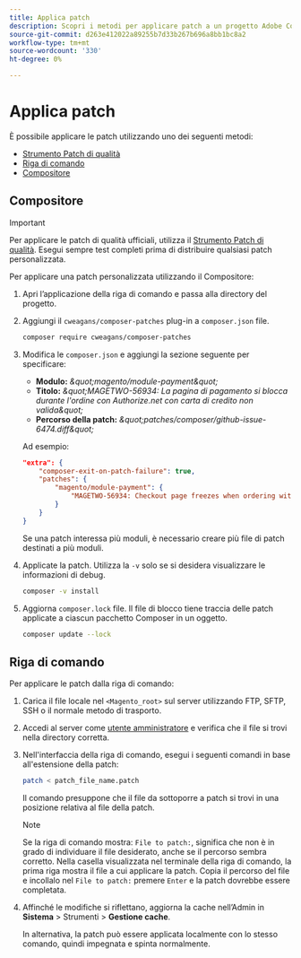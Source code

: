```yaml
---
title: Applica patch
description: Scopri i metodi per applicare patch a un progetto Adobe Commerce o Magenti Open Source.
source-git-commit: d263e412022a89255b7d33b267b696a8bb1bc8a2
workflow-type: tm+mt
source-wordcount: '330'
ht-degree: 0%

---
```



# Applica patch

È possibile applicare le patch utilizzando uno dei seguenti metodi:

- [Strumento Patch di qualità](https://devdocs.magento.com/quality-patches/tool.html)
- [Riga di comando](../patches/apply.md#command-line)
- [Compositore](../patches/apply.md#composer)

## Compositore

>[!IMPORTANT]
>
>Per applicare le patch di qualità ufficiali, utilizza il [Strumento Patch di qualità](https://devdocs.magento.com/quality-patches/tool.html). Esegui sempre test completi prima di distribuire qualsiasi patch personalizzata.

Per applicare una patch personalizzata utilizzando il Compositore:

1. Apri l’applicazione della riga di comando e passa alla directory del progetto.
1. Aggiungi il `cweagans/composer-patches` plug-in a `composer.json` file.

   ```bash
   composer require cweagans/composer-patches
   ```

1. Modifica le `composer.json` e aggiungi la sezione seguente per specificare:
   - **Modulo:** *\&quot;magento/module-payment\&quot;*
   - **Titolo:** *\&quot;MAGETWO-56934: La pagina di pagamento si blocca durante l&#39;ordine con Authorize.net con carta di credito non valida\&quot;*
   - **Percorso della patch:** *\&quot;patches/composer/github-issue-6474.diff\&quot;*

   Ad esempio:

   ```json
   "extra": {
       "composer-exit-on-patch-failure": true,
       "patches": {
           "magento/module-payment": {
               "MAGETWO-56934: Checkout page freezes when ordering with Authorize.net with invalid credit card": "patches/composer/github-issue-6474.diff"
           }
       }
   }
   ```

   Se una patch interessa più moduli, è necessario creare più file di patch destinati a più moduli.

1. Applicate la patch. Utilizza la `-v` solo se si desidera visualizzare le informazioni di debug.

   ```bash
   composer -v install
   ```

1. Aggiorna `composer.lock` file. Il file di blocco tiene traccia delle patch applicate a ciascun pacchetto Composer in un oggetto.

   ```bash
   composer update --lock
   ```

## Riga di comando

Per applicare le patch dalla riga di comando:

1. Carica il file locale nel `<Magento_root>` sul server utilizzando FTP, SFTP, SSH o il normale metodo di trasporto.
1. Accedi al server come [utente amministratore](../../configuration/cli/config-cli.md#prerequisites) e verifica che il file si trovi nella directory corretta.
1. Nell&#39;interfaccia della riga di comando, esegui i seguenti comandi in base all&#39;estensione della patch:

   ```bash
   patch < patch_file_name.patch
   ```

   Il comando presuppone che il file da sottoporre a patch si trovi in una posizione relativa al file della patch.

   >[!NOTE]
   >
   >Se la riga di comando mostra: `File to patch:`, significa che non è in grado di individuare il file desiderato, anche se il percorso sembra corretto. Nella casella visualizzata nel terminale della riga di comando, la prima riga mostra il file a cui applicare la patch. Copia il percorso del file e incollalo nel `File to patch:` premere `Enter` e la patch dovrebbe essere completata.

1. Affinché le modifiche si riflettano, aggiorna la cache nell’Admin in **Sistema** > Strumenti > **Gestione cache**.

   In alternativa, la patch può essere applicata localmente con lo stesso comando, quindi impegnata e spinta normalmente.
